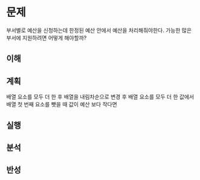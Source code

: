 # 문제
부서별로 예산을 신청하는데 한정된 예산 안에서 예산을 처리해줘야한다.
가능한 많은 부서에 지원하려면 어떻게 해야할까?
## 이해

## 계획
배열 요소를 모두 더 한 후 배열을 내림차순으로 변경 후 
배열 요소를 모두 더 한 값에서 배열 첫 번째 요소를 뺏을 때 값이
예산 보다 작다면 
## 실행

## 분석

## 반성
